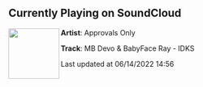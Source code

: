 ## Currently Playing on SoundCloud

[<img align="left" width="100" src="https://i1.sndcdn.com/artworks-K87wzPxr24bAJoMo-Y1xAuQ-t500x500.jpg">](https://soundcloud.com/approvalsonly/mb-devo-babyface-ray-idks)

**Artist**: Approvals Only 

**Track**: MB Devo & BabyFace Ray - IDKS

Last updated at 06/14/2022 14:56
